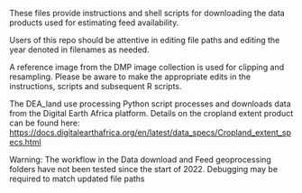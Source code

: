 These files provide instructions and shell scripts for downloading the data products used for estimating feed availability.

Users of this repo should be attentive in editing file paths and editing the year denoted in filenames as needed. 

A reference image from the DMP image collection is used for clipping and resampling. Please be aware to make the appropriate edits in the instructions, scripts and subsequent R scripts.

The DEA_land use processing Python script processes and downloads data from the Digital Earth Africa platform. Details on the cropland extent product can be found here: https://docs.digitalearthafrica.org/en/latest/data_specs/Cropland_extent_specs.html


Warning: The workflow in the Data download and Feed geoprocessing folders have not been tested since the start of 2022. Debugging may be required to match updated file paths
